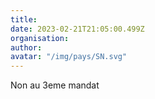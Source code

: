 ```yaml
---
title: 
date: 2023-02-21T21:05:00.499Z
organisation: 
author: 
avatar: "/img/pays/SN.svg"
---
```


Non au 3eme mandat 
